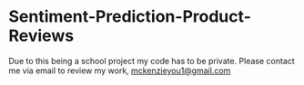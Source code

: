 # Sentiment-Prediction-Product-Reviews
Due to this being a school project my code has to be private. Please contact me via email to review my work, mckenzieyou1@gmail.com
